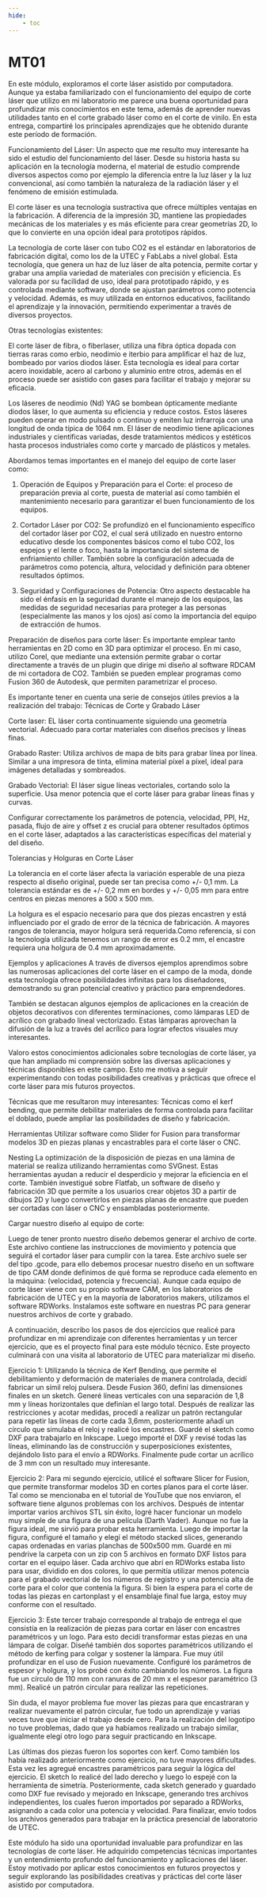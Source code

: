 ```yaml
---
hide:
    - toc
---
```


# MT01

En este módulo, exploramos el corte láser asistido por computadora.
Aunque ya estaba familiarizado con el funcionamiento del equipo de corte láser que utilizo en mi laboratorio me parece una buena oportunidad para profundizar mis conocimientos en este tema, además de aprender nuevas utilidades tanto en el corte grabado láser como en el corte de vinilo.
En esta entrega, compartiré los principales aprendizajes que he obtenido durante este período de formación.


Funcionamiento del Láser:
Un aspecto que me resulto muy interesante ha sido el estudio del funcionamiento del láser. Desde su historia hasta su aplicación en la tecnología moderna, el material de estudio comprende diversos aspectos como por ejemplo la diferencia entre la luz láser y la luz convencional, así como también la naturaleza de la radiación láser y el fenómeno de emisión estimulada.


El corte láser es una tecnología sustractiva que ofrece múltiples ventajas en la fabricación.
A diferencia de la impresión 3D, mantiene las propiedades mecánicas de los materiales y es más eficiente para crear geometrías 2D, lo que lo convierte en una opción ideal para prototipos rápidos.


La tecnología de corte láser con tubo CO2 es el estándar en laboratorios de fabricación digital, como los de la UTEC y  FabLabs a nivel global. Esta tecnología, que genera un haz de luz láser de alta potencia, permite cortar y grabar una amplia variedad de materiales con precisión y eficiencia.
Es valorada por su facilidad de uso, ideal para prototipado rápido, y es controlada mediante software, donde se ajustan parámetros como potencia y velocidad. Además, es muy utilizada en entornos educativos, facilitando el aprendizaje y la innovación, permitiendo experimentar a través de diversos proyectos.


Otras tecnologías existentes:

El corte láser de fibra, o fiberlaser, utiliza una fibra óptica dopada con tierras raras como erbio, neodimio e iterbio para amplificar el haz de luz, bombeado por varios diodos láser.
Esta tecnología es ideal para cortar acero inoxidable, acero al carbono y aluminio entre otros, además en el proceso puede ser asistido con gases para facilitar el trabajo y mejorar su eficacia.


Los  láseres de neodimio (Nd) YAG se bombean ópticamente mediante diodos láser, lo que aumenta su eficiencia y reduce costos. Estos láseres pueden operar en modo pulsado o continuo y emiten luz infrarroja con una longitud de onda típica de 1064 nm.
El láser de neodimio tiene aplicaciones industriales y científicas variadas, desde tratamientos médicos y estéticos hasta procesos industriales como corte y marcado de plásticos y metales.


Abordamos temas importantes en el manejo del equipo de corte laser como:


1.	Operación de Equipos y Preparación para el Corte: el proceso de preparación previa al corte, puesta de material así como también el mantenimiento necesario para garantizar el buen funcionamiento de los equipos.


2.	Cortador Láser por CO2: Se profundizó en el funcionamiento específico del cortador láser por CO2, el cual será utilizado en nuestro entorno educativo desde los componentes básicos como el tubo CO2, los espejos y el lente o foco, hasta la importancia del  sistema de enfriamiento chiller.
También sobre la configuración adecuada de parámetros como potencia, altura, velocidad y definición para obtener resultados óptimos.


3.	Seguridad y Configuraciones de Potencia: Otro aspecto destacable ha sido el énfasis en la seguridad durante el manejo de los equipos, las medidas de seguridad necesarias para proteger a las personas (especialmente las manos y los ojos) así como  la importancia del equipo de extracción de humos.


Preparación de diseños para corte láser:
Es importante emplear tanto herramientas en 2D como en 3D para optimizar el proceso. En mi caso, utilizo Corel, que mediante una extensión permite grabar o cortar directamente a través de un plugin que dirige mi diseño al software RDCAM de mi cortadora de CO2. También se pueden emplear programas como Fusion 360 de Autodesk, que permiten parametrizar el proceso.


Es importante tener en cuenta una serie de consejos útiles previos a la realización del trabajo:
Técnicas de Corte y Grabado Láser


Corte laser:
EL láser corta continuamente siguiendo una geometría vectorial.
Adecuado para cortar materiales con diseños precisos y líneas finas.


Grabado Raster:
Utiliza archivos de mapa de bits para grabar línea por línea.
Similar a una impresora de tinta, elimina material píxel a píxel, ideal para imágenes detalladas y sombreados.


Grabado Vectorial:
El láser sigue líneas vectoriales, cortando solo la superficie.
Usa menor potencia que el corte láser para grabar líneas finas y curvas.


Configurar correctamente los parámetros de potencia, velocidad, PPI, Hz, pasada, flujo de aire y offset z es crucial para obtener resultados óptimos en el corte láser, adaptados a las características específicas del material y del diseño.


Tolerancias y Holguras en Corte Láser

La tolerancia en el corte láser afecta la variación esperable de una pieza respecto al diseño original, puede ser tan precisa como +/- 0,1 mm.
La tolerancia estándar es de +/- 0,2 mm en bordes y +/- 0,05 mm para entre centros en piezas menores a 500 x 500 mm.


La holgura es el espacio necesario para que dos piezas encastren y está influenciado por el grado de error de la técnica de fabricación. A mayores rangos de tolerancia, mayor holgura será requerida.Como referencia, si con la tecnología utilizada tenemos un rango de error es 0.2 mm, el encastre requiera una holgura de 0.4 mm aproximadamente.


Ejemplos y aplicaciones
A través de diversos ejemplos aprendimos sobre las numerosas aplicaciones del corte láser en el campo de la moda, donde esta tecnología ofrece posibilidades infinitas para los diseñadores, demostrando su gran potencial creativo y práctico para emprendedores.


También se destacan algunos  ejemplos de aplicaciones en la creación de objetos decorativos con diferentes terminaciones, como lámparas LED de acrílico con grabado lineal vectorizado. Estas lámparas aprovechan la difusión de la luz a través del acrílico para lograr efectos visuales muy interesantes.


Valoro estos conocimientos adicionales sobre tecnologías de corte láser, ya que han ampliado mi comprensión sobre las diversas aplicaciones y técnicas disponibles en este campo. Esto me motiva a seguir experimentando con todas posibilidades creativas y prácticas que ofrece el corte láser para mis futuros proyectos.

Técnicas que me resultaron muy interesantes:
Técnicas como el kerf bending, que permite debilitar materiales de forma controlada para facilitar el doblado, puede ampliar las posibilidades de diseño y fabricación.


Herramientas
Utilizar software como Slider for Fusion  para transformar modelos 3D en piezas planas y encastrables para el corte láser o CNC.


Nesting
La optimización de la disposición de piezas en una lámina de material se realiza utilizando herramientas como SVGnest. 
Estas herramientas ayudan a reducir el desperdicio y mejorar la eficiencia en el corte.
También investigué sobre Flatfab, un software de diseño y fabricación 3D que permite a los usuarios crear objetos 3D a partir de dibujos 2D y luego convertirlos en piezas planas de encastre que pueden ser  cortadas con láser o CNC y ensambladas posteriormente.

Cargar nuestro diseño al equipo de corte:

Luego de tener pronto nuestro diseño debemos generar el archivo de corte.
Este archivo contiene las instrucciones de movimiento y potencia que seguirá el cortador láser para cumplir con la tarea. 
Este archivo suele ser del tipo .gcode,  para ello debemos procesar nuestro diseño en un software de tipo CAM donde definimos de qué forma se reproduce cada elemento en la máquina: (velocidad, potencia y frecuencia).
Aunque cada equipo de corte láser viene con su propio software CAM, en los laboratorios de fabricación de UTEC y en la mayoría de laboratorios makers, utilizamos el software RDWorks. Instalamos este software en nuestras PC para generar nuestros archivos de corte y grabado.


A continuación, describo los pasos de dos ejercicios que realicé para profundizar en mi aprendizaje con diferentes herramientas y un tercer ejercicio, que es el proyecto final para este módulo técnico. Este proyecto culminará con una visita al laboratorio de UTEC para materializar mi diseño.



Ejercicio 1:
Utilizando la técnica de Kerf Bending, que permite el debilitamiento y deformación de materiales de manera controlada, decidí fabricar un símil reloj pulsera. Desde Fusion 360, definí las dimensiones finales en un sketch. Generé líneas verticales con una separación de 1,8 mm y líneas horizontales que definían el largo total. Después de realizar las restricciones y acotar medidas, procedí a realizar un patrón rectangular para repetir las líneas de corte cada 3,6mm, posteriormente añadí un círculo que simulaba el reloj y realicé los encastres.
Guardé el sketch como DXF para trabajarlo en Inkscape. Luego importé el DXF y revisé todas las líneas, eliminando las de construcción y superposiciones existentes, dejándolo listo para el envío a RDWorks. Finalmente pude cortar un acrílico de 3 mm con un resultado muy interesante.


Ejercicio 2:
Para mi segundo ejercicio, utilicé el software Slicer for Fusion, que permite transformar modelos 3D en cortes planos para el corte láser. Tal como se mencionaba en el tutorial de YouTube que nos enviaron, el software tiene algunos problemas con los archivos. Después de intentar importar varios archivos STL sin éxito, logré hacer funcionar un modelo muy simple de una figura de una película (Darth Vader). Aunque no fue la figura ideal, me sirvió para probar esta herramienta.
Luego de importar la figura, configuré el tamaño y elegí el método stacked slices, generando capas ordenadas en varias planchas de 500x500 mm. Guardé en mi pendrive la carpeta con un zip con 5 archivos en formato DXF listos para cortar en el equipo láser. Cada archivo que abrí en RDWorks estaba listo para usar, dividido en dos colores, lo que permitía utilizar menos potencia para el grabado vectorial de los números de registro y una potencia alta de corte  para el color que contenía la figura.
Si bien la espera para el corte de todas las piezas en cartonplast y el ensamblaje final fue larga, estoy muy conforme con el resultado.


Ejercicio 3:
Este tercer trabajo corresponde al trabajo de entrega el  que consistía en la realización de piezas para cortar en láser con encastres paramétricos y un logo. Para esto decidí transformar estas piezas en una lámpara de colgar. Diseñé también dos soportes paramétricos utilizando el método de kerfing para colgar y sostener la lámpara.
Fue muy útil profundizar en el uso de Fusion nuevamente. Configuré los parámetros de espesor y holgura, y los probé con éxito cambiando los números. La figura fue un círculo de 110 mm con ranuras de 20 mm x el espesor paramétrico (3 mm). Realicé un patrón circular para realizar las repeticiones.


Sin duda, el mayor problema fue mover las piezas para que encastraran y realizar nuevamente el patrón circular, fue todo un aprendizaje y varias veces tuve que iniciar el trabajo desde cero. Para la realización del logotipo no tuve problemas, dado que ya habíamos realizado un trabajo similar, igualmente elegí otro logo para seguir practicando en Inkscape.


Las últimas dos piezas fueron los soportes con kerf. Como también los había realizado anteriormente como ejercicio, no tuve mayores dificultades. Esta vez les agregué encastres paramétricos para seguir la lógica del ejercicio. 
El sketch lo realicé del lado derecho y luego lo espejé con la herramienta de simetría.
Posteriormente, cada sketch generado y guardado como DXF fue revisado y mejorado en Inkscape, generando tres archivos independientes, los cuales fueron importados por separado a RDWorks, asignando a cada color una potencia y velocidad.
Para finalizar, envío todos los archivos generados para trabajar en la práctica presencial de laboratorio de UTEC. 


Este módulo ha sido una oportunidad invaluable para profundizar en las tecnologías de corte láser. He adquirido competencias técnicas importantes y un entendimiento profundo del funcionamiento y aplicaciones del láser. Estoy motivado por aplicar estos conocimientos en futuros proyectos y seguir explorando las posibilidades creativas y prácticas del corte láser asistido por computadora.

